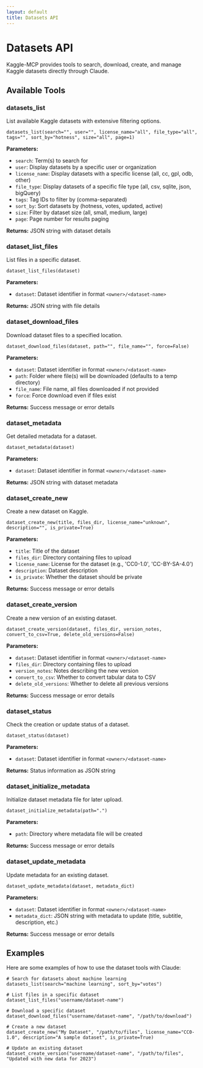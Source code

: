 ```yaml
---
layout: default
title: Datasets API
---
```


# Datasets API

Kaggle-MCP provides tools to search, download, create, and manage Kaggle datasets directly through Claude.

## Available Tools

### datasets_list

List available Kaggle datasets with extensive filtering options.

```
datasets_list(search="", user="", license_name="all", file_type="all", tags="", sort_by="hotness", size="all", page=1)
```

**Parameters:**
- `search`: Term(s) to search for
- `user`: Display datasets by a specific user or organization
- `license_name`: Display datasets with a specific license (all, cc, gpl, odb, other)
- `file_type`: Display datasets of a specific file type (all, csv, sqlite, json, bigQuery)
- `tags`: Tag IDs to filter by (comma-separated)
- `sort_by`: Sort datasets by (hotness, votes, updated, active)
- `size`: Filter by dataset size (all, small, medium, large)
- `page`: Page number for results paging

**Returns:** JSON string with dataset details

### dataset_list_files

List files in a specific dataset.

```
dataset_list_files(dataset)
```

**Parameters:**
- `dataset`: Dataset identifier in format `<owner>/<dataset-name>`

**Returns:** JSON string with file details

### dataset_download_files

Download dataset files to a specified location.

```
dataset_download_files(dataset, path="", file_name="", force=False)
```

**Parameters:**
- `dataset`: Dataset identifier in format `<owner>/<dataset-name>`
- `path`: Folder where file(s) will be downloaded (defaults to a temp directory)
- `file_name`: File name, all files downloaded if not provided
- `force`: Force download even if files exist

**Returns:** Success message or error details

### dataset_metadata

Get detailed metadata for a dataset.

```
dataset_metadata(dataset)
```

**Parameters:**
- `dataset`: Dataset identifier in format `<owner>/<dataset-name>`

**Returns:** JSON string with dataset metadata

### dataset_create_new

Create a new dataset on Kaggle.

```
dataset_create_new(title, files_dir, license_name="unknown", description="", is_private=True)
```

**Parameters:**
- `title`: Title of the dataset
- `files_dir`: Directory containing files to upload
- `license_name`: License for the dataset (e.g., 'CC0-1.0', 'CC-BY-SA-4.0')
- `description`: Dataset description
- `is_private`: Whether the dataset should be private

**Returns:** Success message or error details

### dataset_create_version

Create a new version of an existing dataset.

```
dataset_create_version(dataset, files_dir, version_notes, convert_to_csv=True, delete_old_versions=False)
```

**Parameters:**
- `dataset`: Dataset identifier in format `<owner>/<dataset-name>`
- `files_dir`: Directory containing files to upload
- `version_notes`: Notes describing the new version
- `convert_to_csv`: Whether to convert tabular data to CSV
- `delete_old_versions`: Whether to delete all previous versions

**Returns:** Success message or error details

### dataset_status

Check the creation or update status of a dataset.

```
dataset_status(dataset)
```

**Parameters:**
- `dataset`: Dataset identifier in format `<owner>/<dataset-name>`

**Returns:** Status information as JSON string

### dataset_initialize_metadata

Initialize dataset metadata file for later upload.

```
dataset_initialize_metadata(path=".")
```

**Parameters:**
- `path`: Directory where metadata file will be created

**Returns:** Success message or error details

### dataset_update_metadata

Update metadata for an existing dataset.

```
dataset_update_metadata(dataset, metadata_dict)
```

**Parameters:**
- `dataset`: Dataset identifier in format `<owner>/<dataset-name>`
- `metadata_dict`: JSON string with metadata to update (title, subtitle, description, etc.)

**Returns:** Success message or error details

## Examples

Here are some examples of how to use the dataset tools with Claude:

```
# Search for datasets about machine learning
datasets_list(search="machine learning", sort_by="votes")

# List files in a specific dataset
dataset_list_files("username/dataset-name")

# Download a specific dataset
dataset_download_files("username/dataset-name", "/path/to/download")

# Create a new dataset
dataset_create_new("My Dataset", "/path/to/files", license_name="CC0-1.0", description="A sample dataset", is_private=True)

# Update an existing dataset
dataset_create_version("username/dataset-name", "/path/to/files", "Updated with new data for 2023")
```
